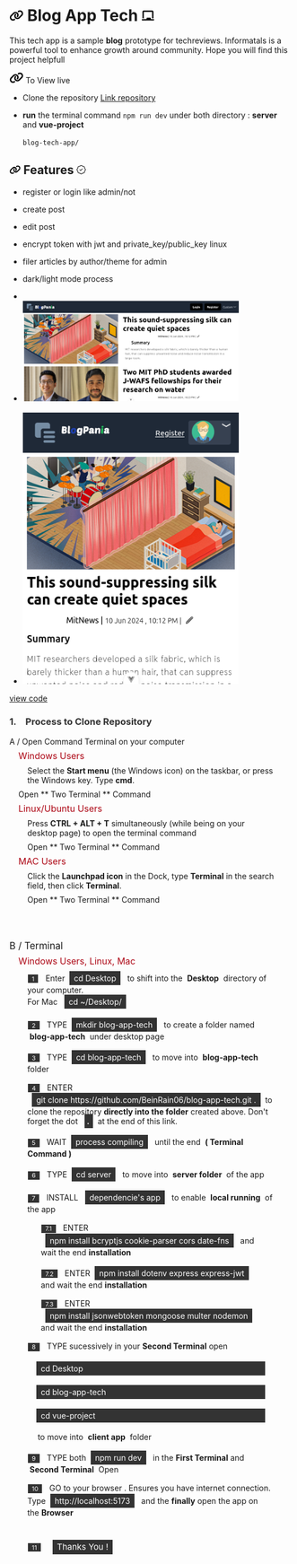 # <img with="20px" height="20px" src="./vue-project/src/assets/link-solid.svg"/> Blog App Tech <span></span> <img with="20px" height="20px" src="./vue-project/src/assets/chalkboard-solid.svg"/>

This tech app is a sample **blog** prototype for techreviews. Informatals is a powerful tool to enhance growth around community. Hope you will find this project helpfull

<img with="20px" height="20px" src="./vue-project/src/assets/link-solid.svg"/> To View live

- Clone the repository
  [ Link repository](https://github.com/BeinRain06/blog-app-tech)
- **run** the terminal command `npm run dev` under both directory : **server** and **vue-project**

  `blog-tech-app/`

## <img with="16px" margin-right="0.15rem" height="16px" src="./vue-project/src/assets/link-solid.svg"/> Features <span > </span> <img with="16px"  position="relative" left="2rem" height="16px" src="./vue-project/src/assets/patch-check.svg"/>

- register or login like admin/not
  >
- create post
  >
- edit post
  >
- encrypt token with jwt and private_key/public_key linux
  >
- filer articles by author/theme for admin
  >
- dark/light mode process
- <br>

- <img src="./vue-project/src/assets/Screenshot-1.png" width="385px" margin="1rem 0 1rem">
    <br>
    <br>
- <img src="./vue-project/src/assets/Screenshot-2.png" width="385px" margin="1rem 0 0.75rem">

[view code](https://github.com/BeinRain06/blog-app-tech)

<div class="process_cloning_wrap">

   <h3 style="color:#333; font-weight:bold"><span style="margin-right:1rem;">1.</span><span>Process to Clone Repository</span></h3>

   <div>
     <div>A / Open Command Terminal on your computer</div>
     <div>
          <div style="margin: 0.5rem 1rem; color:#ad0715;font-size:calc(14px + 0.2vw);">Windows Users</div>
          <p style="margin:0.5rem 2rem">
            Select the <strong>Start menu</strong> (the Windows icon) on the taskbar, or press the Windows key. Type <strong>cmd</strong>.
          </p>
          <p style="margin: 0.5rem 1rem;">Open ** Two Terminal ** Command</p>
     </div>
     <div>
          <div style="margin: 0.5rem 1rem; color:#ad0715;font-size:calc(14px + 0.2vw);">Linux/Ubuntu Users</div>
          <p style="margin:0.5rem 2rem">
            Press <strong>CTRL + ALT + T</strong> simultaneously (while being on your desktop page) to open the terminal command
          </p>
           <p style="margin: 0.5rem 2rem;">Open ** Two Terminal ** Command</p>
     </div>
      <div>
          <div style="margin: 0.5rem 1rem; color:#ad0715;font-size:calc(14px + 0.2vw);">MAC Users</div>
          <p style="margin:0.5rem 2rem">
            Click the <strong>Launchpad icon</strong> in the Dock, type <strong>Terminal</strong> in the search field, then click <strong>Terminal</strong>.
          </p>
           <p style="margin: 0.5rem 2rem;">Open ** Two Terminal ** Command</p>
      </div>
      <div style="margin-top:4rem; font-size:calc(15px + 0.2vw)">B / Terminal 
      </div>
      <div>
          <div style="margin: 0.5rem 1rem; color:#ad0715;font-size:calc(14px + 0.2vw);">Windows Users, Linux, Mac</div>
          <div style="margin:0.5rem 2rem">
            <div style="display:inline-block;padding:0.1rem 0.5rem;margin-right: 0.5rem;color:#fff; background-color: #333;font-size:calc(10px + 0.1vw);outline:2px solid #fff;
            outline-offset:-1px">1</div> Enter<div style="display:inline-block; padding:0.25rem 0.5rem;margin:0rem 0.5rem;color:#fff;background-color:#333;">cd Desktop</div> to shift into the <strong style="margin:0 0.25rem">Desktop</strong> directory of your computer.<div>For Mac <div style="display:inline-block; padding:0.25rem 0.5rem;margin:0rem 0.5rem;color:#fff;background-color:#333;">cd ~/Desktop/</div></div>
          </div>
          <div style="margin:1rem 2rem">
            <div style="display:inline-block;padding:0.1rem 0.5rem;margin-right: 0.5rem;color:#fff; background-color: #333;font-size:calc(10px + 0.1vw);outline:2px solid #fff;
            outline-offset:-1px">2</div> TYPE<div style="display:inline-block; padding:0.25rem 0.5rem;margin:0rem 0.5rem;color:#fff;background-color:#333;">mkdir blog-app-tech</div> to create a folder named <strong style="margin:0 0.25rem">blog-app-tech</strong> under desktop page
          </div> 
          <div style="margin:1rem 2rem">
            <div style="display:inline-block;padding:0.1rem 0.5rem;margin-right: 0.5rem;color:#fff; background-color: #333;font-size:calc(10px + 0.1vw);outline:2px solid #fff;
            outline-offset:-1px">3</div> TYPE<div style="display:inline-block; padding:0.25rem 0.5rem;margin:0rem 0.5rem;color:#fff;background-color:#333;">cd blog-app-tech</div> to move into <strong style="margin:0 0.25rem">blog-app-tech</strong> folder
          </div> 
          <div style="margin:1rem 2rem">
            <div style="display:inline-block;padding:0.1rem 0.5rem;margin-right: 0.5rem;color:#fff; background-color: #333;font-size:calc(10px + 0.1vw);outline:2px solid #fff;
            outline-offset:-1px">4</div> ENTER<div style="display:inline-block; padding:0.25rem 0.5rem;margin:0rem 0.5rem;color:#fff;background-color:#333;">git clone https://github.com/BeinRain06/blog-app-tech.git .</div>to clone the repository <strong>directly into the folder</strong> created above. Don't forget the dot <strong style="width:3rem;margin:0 0.5rem; padding:0.25rem;color:#fff; background-color:#333; text-align:center;"> . </strong> at the end of this link.
          </div>   
          <div style="margin:1rem 2rem">
            <div style="display:inline-block;padding:0.1rem 0.5rem;margin-right: 0.5rem;color:#fff; background-color: #333;font-size:calc(10px + 0.1vw);outline:2px solid #fff;
            outline-offset:-1px">5</div> WAIT<div style="display:inline-block; padding:0.25rem 0.5rem;margin:0rem 0.5rem;color:#fff;background-color:#333;">process compiling</div> until the end <strong style="margin:0 0.25rem">( Terminal Command )</strong>
          </div>
          <div style="margin:1rem 2rem">
            <div style="display:inline-block;padding:0.1rem 0.5rem;margin-right: 0.5rem;color:#fff; background-color: #333;font-size:calc(10px + 0.1vw);outline:2px solid #fff;
            outline-offset:-1px">6</div> TYPE<div style="display:inline-block; padding:0.25rem 0.5rem;margin:0rem 0.5rem;color:#fff;background-color:#333;">cd server</div> to move into <strong style="margin:0 0.25rem">server folder</strong> of the app
          </div> 
          <div style="margin:1rem 2rem">
            <div style="display:inline-block;padding:0.1rem 0.5rem;margin-right: 0.5rem;color:#fff; background-color: #333;font-size:calc(10px + 0.1vw);outline:2px solid #fff;
            outline-offset:-1px">7</div> INSTALL <div style="display:inline-block; padding:0.25rem 0.5rem;margin:0rem 0.5rem;color:#fff;background-color:#333;">dependencie's app</div> to enable <strong style="margin:0 0.25rem">local running</strong> of the app
          </div>
          <div style="margin:1rem 3.5rem">
            <div style="display:inline-block;padding:0.1rem 0.5rem;margin-right: 0.5rem;color:#fff; background-color: #333;font-size:calc(10px + 0.1vw);outline:2px solid #fff;
            outline-offset:-1px">7.1</div> ENTER<div style="display:inline-block; padding:0.25rem 0.5rem;margin:0rem 0.5rem;color:#fff;background-color:#333;">npm install bcryptjs cookie-parser cors date-fns</div> and wait the end<strong style="margin:0 0.25rem">installation</strong>
          </div> 
          <div style="margin:1rem 3.5rem">
            <div style="display:inline-block;padding:0.1rem 0.5rem;margin-right: 0.5rem;color:#fff; background-color: #333;font-size:calc(10px + 0.1vw);outline:2px solid #fff;
            outline-offset:-1px">7.2</div> ENTER<div style="display:inline-block; padding:0.25rem 0.5rem;margin:0rem 0.5rem;color:#fff;background-color:#333;">npm install dotenv express express-jwt </div> and wait the end<strong style="margin:0 0.25rem">installation</strong>
          </div>
          <div style="margin:1rem 3.5rem">
            <div style="display:inline-block;padding:0.1rem 0.5rem;margin-right: 0.5rem;color:#fff; background-color: #333;font-size:calc(10px + 0.1vw);outline:2px solid #fff;
            outline-offset:-1px">7.3</div> ENTER<div style="display:inline-block; padding:0.25rem 0.5rem;margin:0rem 0.5rem;color:#fff;background-color:#333;">npm install jsonwebtoken mongoose multer nodemon</div> and wait the end<strong style="margin:0 0.25rem">installation</strong>
          </div>
          <div style="margin:1rem 2rem">
            <div style="display:inline-block;padding:0.1rem 0.5rem;margin-right: 0.5rem;color:#fff; background-color: #333;font-size:calc(10px + 0.1vw);outline:2px solid #fff;
            outline-offset:-1px">8</div> TYPE sucessively in your <strong>Second Terminal</strong> open<br><br><div style=" padding:0.25rem 0.5rem;margin:0rem 1rem;color:#fff;background-color:#333;">cd Desktop</div><br><div style=" padding:0.25rem 0.5rem;margin:0rem 1rem;color:#fff;background-color:#333;">cd blog-app-tech</div><br><div style=" padding:0.25rem 0.5rem;margin:0rem 1rem;color:#fff;background-color:#333;">cd vue-project</div><br> <div style="margin:0 1.15rem">to move into <strong style="margin:0 0.25rem">client app</strong> folder</div>
          </div>
          <div style="margin:1rem 2rem">
            <div style="display:inline-block;padding:0.1rem 0.5rem;margin-right: 0.5rem;color:#fff; background-color: #333;font-size:calc(10px + 0.1vw);outline:2px solid #fff;
            outline-offset:-1px">9</div> TYPE both<div style="display:inline-block; padding:0.25rem 0.5rem;margin:0rem 0.5rem;color:#fff;background-color:#333;">npm run dev</div> in the<strong style="margin:0 0.25rem">First Terminal</strong>and  <strong style="margin:0 0.25rem">Second Terminal</strong>  Open
          </div>  
          <div style="margin:1rem 2rem">
            <div style="display:inline-block;padding:0.1rem 0.5rem;margin-right: 0.5rem;color:#fff; background-color: #333;font-size:calc(10px + 0.1vw);outline:2px solid #fff;
            outline-offset:-1px">10</div> GO to your browser . Ensures you have internet connection. Type<div style="display:inline-block; padding:0.25rem 0.5rem;margin:0rem 0.5rem;color:#fff;background-color:#333;">http://localhost:5173</div> and  the<strong style="margin:0 0.25rem">finally</strong>open the app on the<strong style="margin:0 0.25rem">Browser</strong>
          </div>
          <div style="margin:1rem 2rem">
            <div style="display:inline-block;padding:0.1rem 0.5rem;margin-right: 0.5rem;color:#fff; background-color: #333;font-size:calc(10px + 0.1vw);outline:2px solid #fff;
            outline-offset:-1px">11</div> <div style="display:inline-block; padding:0.25rem 0.5rem;margin:1.5rem 0.5rem;color:#fff;background-color:#333;font-size:calc(14px + 0.1vw)">Thanks You !</div> 
          </div>        
     </div>
   </div>

</div>
